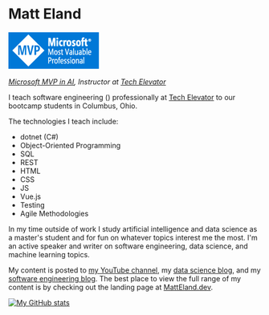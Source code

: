 # Matt Eland
[![Microsoft MVP Logo](MVP_Badge_Horizontal_Preferred_Blue3005_RGB.png)](https://mvp.microsoft.com/en-us/PublicProfile/5005207?fullName=Matt%20Eland)

*[Microsoft MVP in AI](https://mvp.microsoft.com/en-us/PublicProfile/5005207?fullName=Matt%20Eland), Instructor at [Tech Elevator](https://TechElevator.com)*

I teach software engineering () professionally at [Tech Elevator](https://www.TechElevator.com) to our bootcamp students in Columbus, Ohio. 

The technologies I teach include:

- dotnet (C#)
- Object-Oriented Programming
- SQL
- REST
- HTML
- CSS
- JS
- Vue.js
- Testing
- Agile Methodologies

In my time outside of work I study artificial intelligence and data science as a master's student and for fun on whatever topics interest me the most. I'm an active speaker and writer on software engineering, data science, and machine learning topics.

My content is posted to [my YouTube channel](https://www.youtube.com/c/MattEland), my [data science blog](https://AccessibleAI.dev), and my [software engineering blog](https://NewDevsGuide.com). The best place to view the full range of my content is by checking out the landing page at [MattEland.dev](https://MattEland.dev).

[![My GitHub stats](https://github-readme-stats.vercel.app/api?username=IntegerMan&show_icons=true&theme=dark)](https://github.com/anuraghazra/github-readme-stats)
